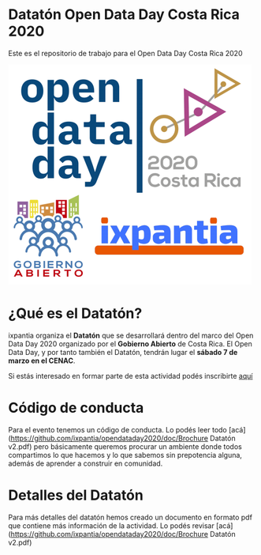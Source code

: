 # Datatón Open Data Day Costa Rica 2020 

Este es el repositorio de trabajo para el Open Data Day Costa Rica 2020

![](img/open_data_ixpantia.png)

# ¿Qué es el Datatón?

ixpantia organiza el **Datatón** que se desarrollará dentro del
marco del Open Data Day 2020 organizado por el **Gobierno
Abierto** de Costa Rica. El Open Data Day, y por tanto también el
Datatón, tendrán lugar el **sábado 7 de marzo en el CENAC**.


Si estás interesado en formar parte de esta actividad podés inscribirte [aquí](https://docs.google.com/forms/d/e/1FAIpQLSeCVIxQzYgE1Dx29KzDPe4WljpI5Y145N8HrFsmFL3fTibCwQ/viewform)

# Código de conducta

Para el evento tenemos un código de conducta. Lo podés leer todo
[acá](https://github.com/ixpantia/opendataday2020/doc/Brochure Datatón v2.pdf)
pero básicamente queremos procurar un ambiente donde todos compartimos lo que
hacemos y lo que sabemos sin prepotencia alguna, además de aprender a construir
en comunidad.

# Detalles del Datatón

Para más detalles del datatón hemos creado un documento en formato pdf que 
contiene más información de la actividad. Lo podés revisar [acá](https://github.com/ixpantia/opendataday2020/doc/Brochure Datatón v2.pdf)


